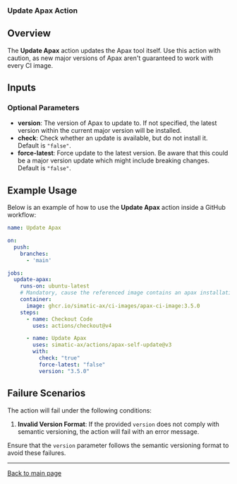 ### Update Apax Action

## Overview

The **Update Apax** action updates the Apax tool itself. Use this action with caution, as new major versions of Apax aren't guaranteed to work with every CI image.

## Inputs

### Optional Parameters

- **version**: The version of Apax to update to. If not specified, the latest version within the current major version will be installed.
- **check**: Check whether an update is available, but do not install it. Default is `"false"`.
- **force-latest**: Force update to the latest version. Be aware that this could be a major version update which might include breaking changes. Default is `"false"`.

## Example Usage

Below is an example of how to use the **Update Apax** action inside a GitHub workflow:

```yaml
name: Update Apax

on:
  push:
    branches:
      - 'main'

jobs:
  update-apax:
    runs-on: ubuntu-latest
    # Mandatory, cause the referenced image contains an apax installation
    container:
      image: ghcr.io/simatic-ax/ci-images/apax-ci-image:3.5.0
    steps:
      - name: Checkout Code
        uses: actions/checkout@v4

      - name: Update Apax
        uses: simatic-ax/actions/apax-self-update@v3
        with:
          check: "true"
          force-latest: "false"
          version: "3.5.0"
```

## Failure Scenarios

The action will fail under the following conditions:

1. **Invalid Version Format**: If the provided `version` does not comply with semantic versioning, the action will fail with an error message.

Ensure that the `version` parameter follows the semantic versioning format to avoid these failures.

---
[Back to main page](../README.md)